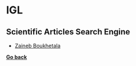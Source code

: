 # IGL
## Scientific Articles Search Engine
- [Zaineb Boukhetala](./Scientific%20Articles%20Search%20Engine/Zaineb%20Boukhetala/README.md)

**[Go back](../../1CS.md)**